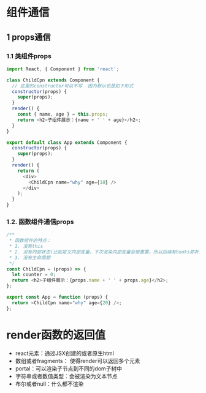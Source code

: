 # 组件通信

## 1 props通信


### 1.1 类组件props

```js
import React, { Component } from 'react';

class ChildCpn extends Component {
  // 这里的constructor可以不写  因为默认也是如下形式
  constructor(props) {
    super(props);
  }
  render() {
    const { name, age } = this.props;
    return <h2>子组件展示：{name + ' ' + age}</h2>;
  }
}

export default class App extends Component {
  constructor(props) {
    super(props);
  }
  render() {
    return (
      <div>
        <ChildCpn name="why" age={18} />
      </div>
    );
  }
}

```
### 1.2. 函数组件通信props


```js
/**
 * 函数组件的特点：
 * 1. 没有this
 * 2. 没有内部状态(比如定义内部变量，下次渲染内部变量会被重置，所以后续有hooks弥补)
 * 3. 没有生命周期
 */
const ChildCpn = (props) => {
  let counter = 0; 
  return <h2>子组件展示：{props.name + ' ' + props.age}</h2>;
};

export const App = function (props) {
  return <ChildCpn name="why" age={20} />;
};
```

# render函数的返回值

- react元素：通过JSX创建的或者原生html
- 数组或者fragments： 使得render可以返回多个元素
- portal：可以渲染子节点到不同的dom子树中
- 字符串或者数值类型：会被渲染为文本节点
- 布尔或者null：什么都不渲染






